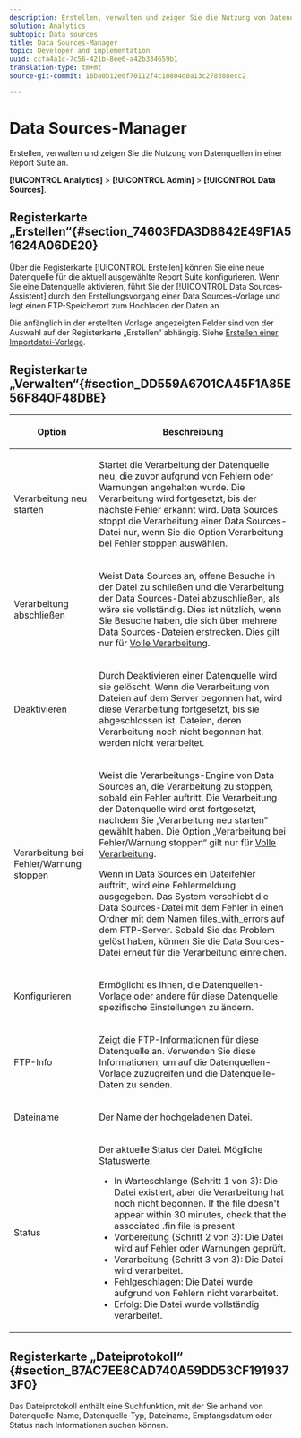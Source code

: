 ```yaml
---
description: Erstellen, verwalten und zeigen Sie die Nutzung von Datenquellen in einer Report Suite an.
solution: Analytics
subtopic: Data sources
title: Data Sources-Manager
topic: Developer and implementation
uuid: ccfa4a1c-7c56-421b-8ee6-a42b334659b1
translation-type: tm+mt
source-git-commit: 16ba0b12e0f70112f4c10804d0a13c278388ecc2

---
```



# Data Sources-Manager

Erstellen, verwalten und zeigen Sie die Nutzung von Datenquellen in einer Report Suite an.

**[!UICONTROL Analytics]** &gt; **[!UICONTROL Admin]** &gt; **[!UICONTROL Data Sources]**.

## Registerkarte „Erstellen“{#section_74603FDA3D8842E49F1A51624A06DE20}

Über die Registerkarte [!UICONTROL Erstellen] können Sie eine neue Datenquelle für die aktuell ausgewählte Report Suite konfigurieren. Wenn Sie eine Datenquelle aktivieren, führt Sie der [!UICONTROL Data Sources-Assistent] durch den Erstellungsvorgang einer Data Sources-Vorlage und legt einen FTP-Speicherort zum Hochladen der Daten an.

Die anfänglich in der erstellten Vorlage angezeigten Felder sind von der Auswahl auf der Registerkarte „Erstellen“ abhängig. Siehe [Erstellen einer Importdatei-Vorlage](/help/import/c-data-sources/datasrc-template/t-datasrc-creating-data-sources-file.md).

## Registerkarte „Verwalten“{#section_DD559A6701CA45F1A85E56F840F48DBE}

<table id="table_F74696EC855441328CFE0BF49C20D9B0"> 
 <thead> 
  <tr> 
   <th colname="col1" class="entry"> <p>Option </p> </th> 
   <th colname="col2" class="entry"> <p>Beschreibung </p> </th> 
  </tr> 
 </thead>
 <tbody> 
  <tr> 
   <td colname="col1"> <p>Verarbeitung neu starten </p> </td> 
   <td colname="col2"> <p>Startet die Verarbeitung der Datenquelle neu, die zuvor aufgrund von Fehlern oder Warnungen angehalten wurde. Die Verarbeitung wird fortgesetzt, bis der nächste Fehler erkannt wird. Data Sources stoppt die Verarbeitung einer Data Sources-Datei nur, wenn Sie die Option <span class="uicontrol">Verarbeitung bei Fehler stoppen</span> auswählen. </p> </td> 
  </tr> 
  <tr> 
   <td colname="col1"> <p>Verarbeitung abschließen </p> </td> 
   <td colname="col2"> <p>Weist Data Sources an, offene Besuche in der Datei zu schließen und die Verarbeitung der Data Sources-Datei abzuschließen, als wäre sie vollständig. Dies ist nützlich, wenn Sie Besuche haben, die sich über mehrere Data Sources-Dateien erstrecken. Dies gilt nur für <a href="/help/import/c-data-sources/c-datasrc-types/datasrc-full-processing.md"   > Volle Verarbeitung</a>. </p> </td> 
  </tr> 
  <tr> 
   <td colname="col1"> <p>Deaktivieren </p> </td> 
   <td colname="col2"> <p> Durch Deaktivieren einer Datenquelle wird sie gelöscht. Wenn die Verarbeitung von Dateien auf dem Server begonnen hat, wird diese Verarbeitung fortgesetzt, bis sie abgeschlossen ist. Dateien, deren Verarbeitung noch nicht begonnen hat, werden nicht verarbeitet. </p> </td> 
  </tr> 
  <tr> 
   <td colname="col1"> <p>Verarbeitung bei Fehler/Warnung stoppen </p> </td> 
   <td colname="col2"> <p> Weist die Verarbeitungs-Engine von Data Sources an, die Verarbeitung zu stoppen, sobald ein Fehler auftritt. Die Verarbeitung der Datenquelle wird erst fortgesetzt, nachdem Sie „Verarbeitung neu starten“ gewählt haben. Die Option „Verarbeitung bei Fehler/Warnung stoppen“ gilt nur für <a href="/help/import/c-data-sources/c-datasrc-types/datasrc-full-processing.md"   > Volle Verarbeitung</a>. </p> <p>Wenn in Data Sources ein Dateifehler auftritt, wird eine Fehlermeldung ausgegeben. Das System verschiebt die Data Sources-Datei mit dem Fehler in einen Ordner mit dem Namen <span class="filepath">files_with_errors</span> auf dem FTP-Server. Sobald Sie das Problem gelöst haben, können Sie die Data Sources-Datei erneut für die Verarbeitung einreichen. </p> </td> 
  </tr> 
  <tr> 
   <td colname="col1"> <p>Konfigurieren </p> </td> 
   <td colname="col2"> <p>Ermöglicht es Ihnen, die Datenquellen-Vorlage oder andere für diese Datenquelle spezifische Einstellungen zu ändern. </p> </td> 
  </tr> 
  <tr> 
   <td colname="col1"> <p>FTP-Info </p> </td> 
   <td colname="col2"> <p>Zeigt die FTP-Informationen für diese Datenquelle an. Verwenden Sie diese Informationen, um auf die Datenquellen-Vorlage zuzugreifen und die Datenquelle-Daten zu senden. </p> </td> 
  </tr> 
  <tr> 
   <td colname="col1"> <p>Dateiname </p> </td> 
   <td colname="col2"> <p>Der Name der hochgeladenen Datei. </p> </td> 
  </tr> 
  <tr> 
   <td colname="col1"> <p>Status </p> </td> 
   <td colname="col2"> <p> Der aktuelle Status der Datei. Mögliche Statuswerte: </p> 
    <ul id="ul_56A0BF8C1BE249F6BB39B0D11DA3997F"> 
     <li id="li_BAB359E08EDE4E0298C0362258789603">In Warteschlange (Schritt 1 von 3): Die Datei existiert, aber die Verarbeitung hat noch nicht begonnen. If the file doesn't appear within 30 minutes, check that the associated <span class="filepath"> .fin</span> file is present </li> 
     <li id="li_A09A14F42CB74F01B694799740B3DA17">Vorbereitung (Schritt 2 von 3): Die Datei wird auf Fehler oder Warnungen geprüft. </li> 
     <li id="li_793FDCDB64CF434D82CAF5B6E9BDE557">Verarbeitung (Schritt 3 von 3): Die Datei wird verarbeitet. </li> 
     <li id="li_1D8C4B241FF0453EAF7DDFD8354C5573">Fehlgeschlagen: Die Datei wurde aufgrund von Fehlern nicht verarbeitet. </li> 
     <li id="li_A52507602FB4492B83A70AF6449A539A">Erfolg: Die Datei wurde vollständig verarbeitet. </li> 
    </ul> </td> 
  </tr> 
 </tbody> 
</table>

## Registerkarte „Dateiprotokoll“ {#section_B7AC7EE8CAD740A59DD53CF1919373F0}

Das Dateiprotokoll enthält eine Suchfunktion, mit der Sie anhand von Datenquelle-Name, Datenquelle-Typ, Dateiname, Empfangsdatum oder Status nach Informationen suchen können.
